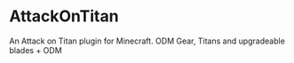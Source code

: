 # AttackOnTitan
An Attack on Titan plugin for Minecraft. ODM Gear, Titans and upgradeable blades + ODM
